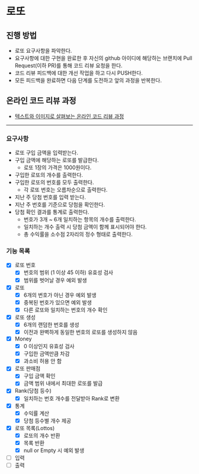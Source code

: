 # 로또
## 진행 방법
* 로또 요구사항을 파악한다.
* 요구사항에 대한 구현을 완료한 후 자신의 github 아이디에 해당하는 브랜치에 Pull Request(이하 PR)를 통해 코드 리뷰 요청을 한다.
* 코드 리뷰 피드백에 대한 개선 작업을 하고 다시 PUSH한다.
* 모든 피드백을 완료하면 다음 단계를 도전하고 앞의 과정을 반복한다.

## 온라인 코드 리뷰 과정
* [텍스트와 이미지로 살펴보는 온라인 코드 리뷰 과정](https://github.com/next-step/nextstep-docs/tree/master/codereview)

***
### 요구사항
* 로또 구입 금액을 입력받는다.
* 구입 금액에 해당하는 로또를 발급한다.
    * 로또 1장의 가격은 1000원이다.
* 구입한 로또의 개수를 출력한다.
* 구입한 로또의 번호를 모두 출력한다.
    * 각 로또 번호는 오름차순으로 출력한다.
* 지난 주 당첨 번호를 입력 받는다.
* 지난 주 번호를 기준으로 당첨을 확인한다.
* 당첨 확인 결과를 통계로 출력한다.
    * 번호가 3개 ~ 6개 일치하는 항목의 개수를 출력한다.
    * 일치하는 개수 출력 시 당첨 금액이 함께 표시되어야 한다.
    * 총 수익률을 소수점 2자리의 정수 형태로 출력한다.

### 기능 목록
- [x] 로또 번호
    - [x] 번호의 범위 (1 이상 45 이하) 유효성 검사
    - [x] 범위를 벗어날 경우 예외 발생
- [x] 로또
  - [x] 6개의 번호가 아닌 경우 예외 발생
  - [x] 중복된 번호가 있으면 예외 발생
  - [x] 다른 로또와 일치하는 번호의 개수 확인
- [x] 로또 생성
  - [x] 6개의 랜덤한 번호를 생성
  - [x] 이전과 완벽하게 동일한 번호의 로또를 생성하지 않음
- [x] Money
  - [x] 0 이상인지 유효성 검사
  - [x] 구입한 금액만큼 차감
  - [x] 과소비 허용 안 함
- [x] 로또 판매점
    - [x] 구입 금액 확인
    - [x] 금액 범위 내에서 최대한 로또를 발급
- [x] Rank(당첨 등수)
  - [x] 일치하는 번호 개수를 전달받아 Rank로 변환
- [x] 통계
    - [x] 수익률 계산
    - [x] 당첨 등수별 개수 제공 
- [x] 로또 목록(Lottos)
  - [x] 로또의 개수 반환
  - [x] 목록 반환
  - [x] null or Empty 시 예외 발생
- [ ] 입력
- [ ] 출력